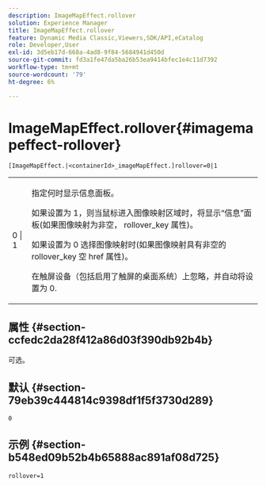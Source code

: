```yaml
---
description: ImageMapEffect.rollover
solution: Experience Manager
title: ImageMapEffect.rollover
feature: Dynamic Media Classic,Viewers,SDK/API,eCatalog
role: Developer,User
exl-id: 3d5eb17d-668a-4ad8-9f84-5684941d450d
source-git-commit: fd3a1fe47da5ba26b53ea9414bfec1e4c11d7392
workflow-type: tm+mt
source-wordcount: '79'
ht-degree: 6%

---
```


# ImageMapEffect.rollover{#imagemapeffect-rollover}

`[ImageMapEffect.|<containerId>_imageMapEffect.]rollover=0|1`

<table id="table_2671D63442B54F659C32C4A3CC61DD7C"> 
 <tbody> 
  <tr> 
   <td colname="col1"> <p><span class="codeph"> 0 | 1</span> </p> </td> 
   <td colname="col2"> <p>指定何时显示信息面板。 </p> <p>如果设置为 <span class="codeph"> 1</span>，则当鼠标进入图像映射区域时，将显示“信息”面板(如果图像映射为非空， <span class="codeph"> rollover_key</span> 属性)。 </p> <p>如果设置为 <span class="codeph"> 0</span> 选择图像映射时(如果图像映射具有非空的 <span class="codeph"> rollover_key</span> 空 <span class="codeph"> href</span> 属性)。 </p> <p> 在触屏设备（包括启用了触屏的桌面系统）上忽略，并自动将设置为 <span class="codeph"> 0</span>. </p> </td> 
  </tr> 
 </tbody> 
</table>

## 属性 {#section-ccfedc2da28f412a86d03f390db92b4b}

可选。

## 默认 {#section-79eb39c444814c9398df1f5f3730d289}

`0`

## 示例 {#section-b548ed09b52b4b65888ac891af08d725}

`rollover=1`
